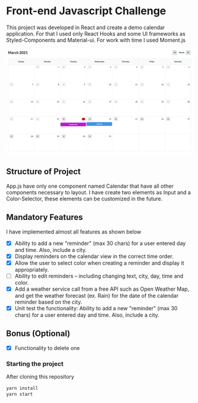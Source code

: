 # Front-end Javascript Challenge
This project was developed in React and create a demo calendar application. For that I used only React Hooks and some UI frameworks as Styled-Components and Material-ui. For work with time I used Moment.js

![name-of-you-image](https://github.com/deyvisonpenha/react-calendar/blob/main/public/dashboard-calendar.png?raw=true)

## Structure of Project
App.js have only one component named Calendar that have all other components necessary to layout. I have create two elements as Input and a Color-Selector, these elements can be customized in the future.

## Mandatory Features
I have implemented almost all features as shown below
- [x] Ability to add a new "reminder" (max 30 chars) for a user entered day and time. Also,
include a city.
- [x] Display reminders on the calendar view in the correct time order.
- [x] Allow the user to select color when creating a reminder and display it appropriately.
- [ ] Ability to edit reminders – including changing text, city, day, time and color.
- [X] Add a weather service call from a free API such as Open Weather Map, and get the
weather forecast (ex. Rain) for the date of the calendar reminder based on the city.
- [X] Unit test the functionality: Ability to add a new "reminder" (max 30 chars) for a user
entered day and time. Also, include a city.

## Bonus (Optional)
- [X] Functionality to delete one

### Starting the project
After cloning this repository

```
yarn install
yarn start
```
